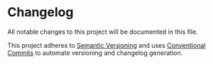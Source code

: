 # Changelog

All notable changes to this project will be documented in this file.

This project adheres to [Semantic Versioning](https://semver.org) and uses [Conventional Commits](https://www.conventionalcommits.org) to automate versioning and changelog generation.
